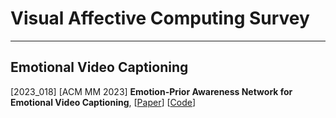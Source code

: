 # Visual Affective Computing Survey


------------------------------------------------------------------
## Emotional Video Captioning

[2023_018] [ACM MM 2023] **Emotion-Prior Awareness Network for Emotional Video Captioning**, 
  [[Paper](https://dl.acm.org/doi/abs/10.1145/3581783.3611726)]  [[Code](https://github.com/songpipi/EPAN)]
